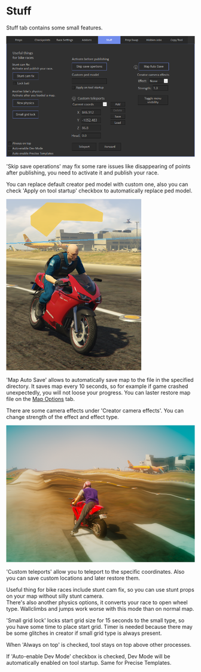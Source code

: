 # Stuff

Stuff tab contains some small features.

![Img1](../../assets/images/stuff/img01.png)

'Skip save operations' may fix some rare issues like disappearing of points after publishing, you need to activate it and publish your race. 

You can replace default creator ped model with custom one, also you can check 'Apply on tool startup' checkbox to automatically replace ped model.

![Img2](../../assets/images/stuff/img02.png)

'Map Auto Save' allows to automatically save map to the file in the specified directory.
It saves map every 10 seconds, so for example if game crashed unexpectedly, you will not loose your progress.
You can laster restore map file on the [Map Options](../../race-settings/map-options/overview) tab.

There are some camera effects under 'Creator camera effects'. You can change strength of the effect and effect type.

![Img3](../../assets/images/stuff/img03.png)

'Custom teleports' allow you to teleport to the specific coordinates. Also you can save custom locations and later restore them.

Useful thing for bike races include stunt cam fix, so you can use stunt props on your map without silly stunt camera.<br>
There's also another physics options, it converts your race to open wheel type. Wallclimbs and jumps work worse with this mode than on normal map.

'Small grid lock' locks start grid size for 15 seconds to the small type, so you have some time to place start grid.
Timer is needed because there may be some glitches in creator if small grid type is always present.

When 'Always on top' is checked, tool stays on top above other processes.

If 'Auto-enable Dev Mode' checkbox is checked, Dev Mode will be automatically enabled on tool startup. Same for Precise Templates.